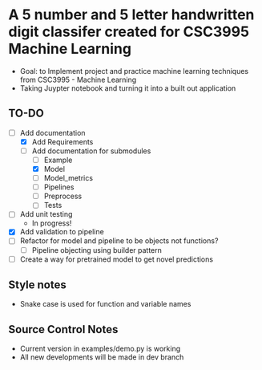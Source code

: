 # A 5 number and 5 letter handwritten digit classifer created for CSC3995 Machine Learning
- Goal: to Implement project and practice machine learning techniques from CSC3995 - Machine Learning
- Taking Juypter notebook and turning it into a built out application

## TO-DO
- [ ] Add documentation
  - [x] Add Requirements
  - [ ] Add documentation for submodules 
    - [ ] Example
    - [x] Model
    - [ ] Model_metrics
    - [ ] Pipelines
    - [ ] Preprocess
    - [ ] Tests
- [ ] Add unit testing
  -  In progress!
- [x] Add validation to pipeline
- [ ] Refactor for model and pipeline to be objects not functions?
  -  [ ] Pipeline objecting using builder pattern
- [ ] Create a way for pretrained model to get novel predictions 

## Style notes
- Snake case is used for function and variable names

## Source Control Notes
- Current version in examples/demo.py is working
- All new developments will be made in dev branch